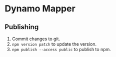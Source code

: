 # Dynamo Mapper

## Publishing

1. Commit changes to git.
2. `npm version patch` to update the version.
3. `npm publish --access public` to publish to npm.
